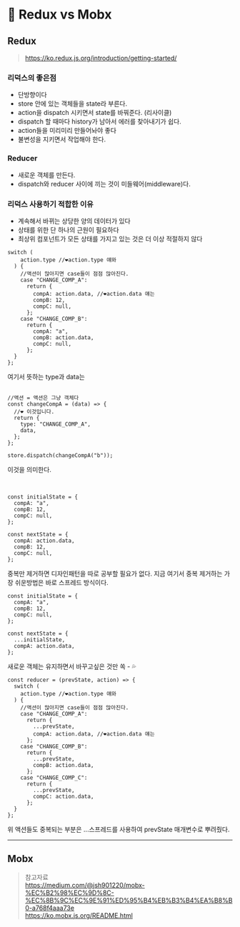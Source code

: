 # 🎈 Redux vs Mobx

## Redux

> https://ko.redux.js.org/introduction/getting-started/

### 리덕스의 좋은점

- 단방향이다
- store 안에 있는 객체들을 state라 부른다.
- action을 dispatch 시키면서 state를 바꿔준다. (리사이클)
- dispatch 할 때마다 history가 남아서 에러를 찾아내기가 쉽다.
- action들을 미리미리 만들어놔야 좋다
- 불변성을 지키면서 작업해야 한다.

### Reducer

- 새로운 객체를 만든다.
- dispatch와 reducer 사이에 끼는 것이 미들웨어(middleware)다.

### 리덕스 사용하기 적합한 이유

- 계속해서 바뀌는 상당한 양의 데이터가 있다
- 상태를 위한 단 하나의 근원이 필요하다
- 최상위 컴포넌트가 모든 상태를 가지고 있는 것은 더 이상 적절하지 않다

```
switch (
    action.type //❤action.type 얘와
  ) {
    //액션이 많아지면 case들이 점점 많아진다.
    case "CHANGE_COMP_A":
      return {
        compA: action.data, //❤action.data 얘는
        compB: 12,
        compC: null,
      };
    case "CHANGE_COMP_B":
      return {
        compA: "a",
        compB: action.data,
        compC: null,
      };
  }
};
```

여기서 뜻하는 type과 data는

```

//액션 = 액션은 그냥 객체다
const changeCompA = (data) => {
  //❤ 이것입니다.
  return {
    type: "CHANGE_COMP_A",
    data,
  };
};

store.dispatch(changeCompA("b"));
```

이것을 의미한다.

<br>

```
const initialState = {
  compA: "a",
  compB: 12,
  compC: null,
};

const nextState = {
  compA: action.data,
  compB: 12,
  compC: null,
};
```

중복만 제거하면 디자인패턴을 따로 공부할 필요가 없다. 지금 여기서
중복 제거하는 가장 쉬운방법은 바로 스프레드 방식이다.

```
const initialState = {
  compA: "a",
  compB: 12,
  compC: null,
};

const nextState = {
  ...initialState,
  compA: action.data,
};
```

새로운 객체는 유지하면서 바꾸고싶은 것만 쏙 - 💦

```
const reducer = (prevState, action) => {
  switch (
    action.type //❤action.type 얘와
  ) {
    //액션이 많아지면 case들이 점점 많아진다.
    case "CHANGE_COMP_A":
      return {
        ...prevState,
        compA: action.data, //❤action.data 얘는
      };
    case "CHANGE_COMP_B":
      return {
        ...prevState,
        compB: action.data,
      };
    case "CHANGE_COMP_C":
      return {
        ...prevState,
        compC: action.data,
      };
  }
};

```

위 액션들도 중복되는 부분은 ...스프레드를 사용하여 prevState 매개변수로 뿌려줬다.

---

## Mobx

> 참고자료 <br> https://medium.com/@jsh901220/mobx-%EC%B2%98%EC%9D%8C-%EC%8B%9C%EC%9E%91%ED%95%B4%EB%B3%B4%EA%B8%B0-a768f4aaa73e <br> https://ko.mobx.js.org/README.html
